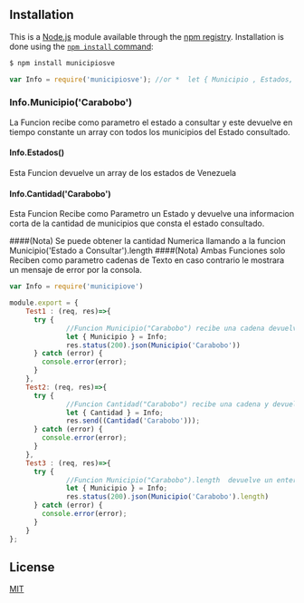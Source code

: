 ## Installation

This is a [Node.js](https://nodejs.org/en/) module available through the
[npm registry](https://www.npmjs.com/). Installation is done using the
[`npm install` command](https://docs.npmjs.com/getting-started/installing-npm-packages-locally):

```sh
$ npm install municipiosve
```

```js
var Info = require('municipiosve'); //or *  let { Municipio , Estados, Cantidad} = require(''municipiosve);
```

### Info.Municipio('Carabobo')

La Funcion recibe como parametro el estado a consultar y este devuelve en tiempo constante un array con todos los municipios del Estado consultado.

#### Info.Estados()

Esta Funcion devuelve un array de los estados de Venezuela

#### Info.Cantidad('Carabobo')

Esta Funcion Recibe como Parametro un Estado y devuelve una informacion corta de la cantidad de municipios que consta el estado consultado.

####(Nota) Se puede obtener la cantidad Numerica llamando  a la funcion Municipio('Estado a Consultar').length
####(Nota) Ambas Funciones solo Reciben como parametro cadenas de Texto en caso contrario le mostrara un mensaje de error por la consola.

```js
var Info = require('municipiove')

module.export = {
    Test1 : (req, res)=>{
      try {
              //Funcion Municipio("Carabobo") recibe una cadena devuelve un array = ['San Joaquin','','Guacara',...etc]
              let { Municipio } = Info;
              res.status(200).json(Municipio('Carabobo'))
      } catch (error) {
        console.error(error);
      }
    },
    Test2: (req, res)=>{
      try {
              //Funcion Cantidad("Carabobo") recibe una cadena y devuelve un texto ='El Estado ${X} consta de ${n municipios}'
              let { Cantidad } = Info;
              res.send((Cantidad('Carabobo')));
      } catch (error) {
        console.error(error);
      }
    },
    Test3 : (req, res)=>{
      try {
              //Funcion Municipio("Carabobo").length  devuelve un entero de la cantidad de municipios
              let { Municipio } = Info;
              res.status(200).json(Municipio('Carabobo').length)
      } catch (error) {
        console.error(error);
      }
    }
};

```

## License

[MIT](LICENSE)
